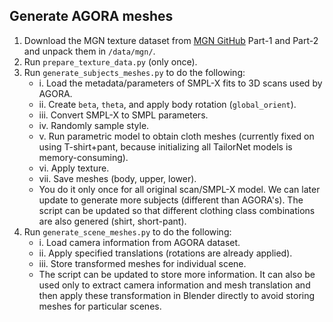 ## Generate AGORA meshes

1. Download the MGN texture dataset from [MGN GitHub](https://github.com/bharat-b7/MultiGarmentNetwork#dress-smpl-body-model-with-our-digital-wardrobe)
   Part-1 and Part-2 and unpack them in `/data/mgn/`.
2. Run `prepare_texture_data.py` (only once).
3. Run `generate_subjects_meshes.py` to do the following:
   - i. Load the metadata/parameters of SMPL-X fits to 3D scans used by AGORA.
   - ii. Create `beta`, `theta`, and apply body rotation (`global_orient`).
   - iii. Convert SMPL-X to SMPL parameters.
   - iv. Randomly sample style.
   - v. Run parametric model to obtain cloth meshes (currently fixed on using T-shirt+pant, because initializing all TailorNet models is memory-consuming).
   - vi. Apply texture.
   - vii. Save meshes (body, upper, lower).
   - You do it only once for all original scan/SMPL-X model. We can later update to generate more subjects (different than AGORA's). The script can be updated so that different clothing class combinations are also genered (shirt, short-pant).
4. Run `generate_scene_meshes.py` to do the following:
   - i. Load camera information from AGORA dataset.
   - ii. Apply specified translations (rotations are already applied).
   - iii. Store transformed meshes for individual scene.
   - The script can be updated to store more information. It can also be used only to extract camera information and mesh translation and then apply these transformation in Blender directly to avoid storing meshes for particular scenes.

